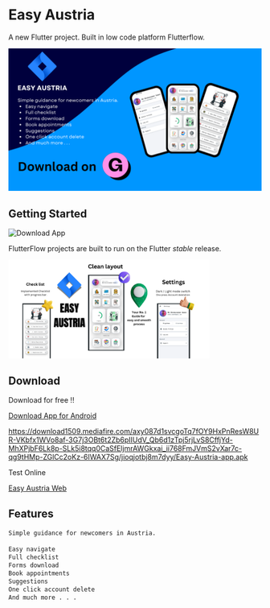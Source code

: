 # Easy Austria

A new Flutter project. Built in low code platform Flutterflow.

<img src="EASY AUSTRIA.png" alt="Easy Austria" width="600">

## Getting Started

<img src="https://github.com/sumon-ohid/Easy-Austria/assets/117649754/b2260fe1-a890-45dc-a26e-26057985c258" alt="Download App" width="400" height="500">

FlutterFlow projects are built to run on the Flutter _stable_ release.

<img src="Your paragraph text.png" alt="Your paragraph text" width="400">

## Download

Download for free !!

[Download App for Android](https://www.mediafire.com/file/jioqjotbj8m7dyy/Easy-Austria-app.apk/file)

https://download1509.mediafire.com/axy087d1svcgoTq7fOY9HxPnResW8UR-VKbfx1WVo8af-3G7j3OBt6t2Zb6pIIUdV_Qb6d1zTpj5rjLvS8CffjYd-MhXPjbF6Lk8p-SLk5i8tqq0CaSfEljmrAWGkxai_ii768FmJVmS2vXar7c-qg9tHMp-ZGlCc2oKz-6IWAX7Sg/jioqjotbj8m7dyy/Easy-Austria-app.apk

Test Online

[Easy Austria Web](https://sumon.flutterflow.app)

## Features

```
Simple guidance for newcomers in Austria.

Easy navigate
Full checklist
Forms download
Book appointments
Suggestions
One click account delete
And much more . . . 
```
